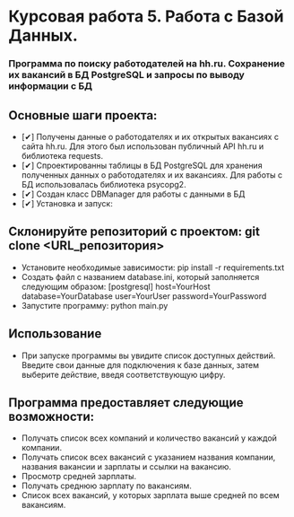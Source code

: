 # Курсовая работа 5. Работа с Базой Данных.

### Программа по поиску работодателей на hh.ru. Сохранение их вакансий в БД PostgreSQL и запросы по выводу информации с БД

## Основные шаги проекта:
- [✔] Получены данные о работодателях и их открытых вакансиях с сайта hh.ru. Для этого был использован публичный API hh.ru и библиотека requests.
- [✔] Спроектированны таблицы в БД PostgreSQL для хранения полученных данных о работодателях и их вакансиях. Для работы с БД использовалась библиотека psycopg2.
- [✔] Создан класс DBManager для работы с данными в БД
- [✔] Установка и запуск:

## Склонируйте репозиторий с проектом: git clone <URL_репозитория>
- Установите необходимые зависимости: pip install -r requirements.txt
- Создать файл с названием database.ini, который заполняется следующим образом: [postgresql] host=YourHost database=YourDatabase user=YourUser password=YourPassword
- Запустите программу: python main.py

## Использование
- При запуске программы вы увидите список доступных действий. Введите свои данные для подключения к базе данных, затем выберите действие, введя соответствующую цифру. 

## Программа предоставляет следующие возможности:
- Получать список всех компаний и количество вакансий у каждой компании.
- Получать список всех вакансий с указанием названия компании, названия вакансии и зарплаты и ссылки на вакансию.
- Просмотр средней зарплаты.
- Получать среднюю зарплату по вакансиям.
- Список всех вакансий, у которых зарплата выше средней по всем вакансиям.